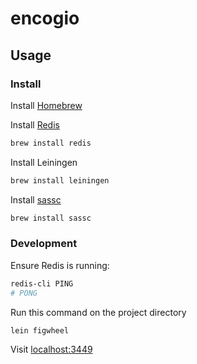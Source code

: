 # encogio

## Usage

### Install

Install [Homebrew](https://brew.sh)

Install [Redis](https://gist.github.com/tomysmile/1b8a321e7c58499ef9f9441b2faa0aa8)

```sh
brew install redis
```

Install Leiningen

```sh
brew install leiningen
```

Install [sassc](https://github.com/sass/sassc)

```sh
brew install sassc
```

### Development

Ensure Redis is running:

```sh
redis-cli PING
# PONG
```

Run this command on the project directory

```sh
lein figwheel
```

Visit [localhost:3449](http://localhost:3449)
